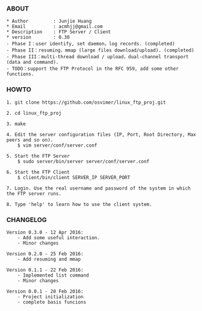 ### ABOUT

    * Author         : Junjie Huang
    * Email          : acmhjj@gmail.com
    * Description    : FTP Server / Client
    * version        : 0.30
    - Phase I：user identify, set daemon，log records. (completed)
    - Phase II：resuming，mmap (large files download/upload). (completed)
    - Phase III：multi-thread download / upload，dual-channel transport (data and command).
    - TODO：support the FTP Protocol in the RFC 959, add some other functions.

### HOWTO

    1. git clone https://github.com/osvimer/linux_ftp_proj.git

    2. cd linux_ftp_proj

    3. make

    4. Edit the server configuration files (IP, Port, Root Directory, Max peers and so on).
        $ vim server/conf/server.conf

    5. Start the FTP Server
        $ sudo server/bin/server server/conf/server.conf

    6. Start the FTP Client
        $ client/bin/client SERVER_IP SERVER_PORT

    7. Login. Use the real username and password of the system in which the FTP server runs.

    8. Type 'help' to learn how to use the client system.

### CHANGELOG

    Version 0.3.0 - 12 Apr 2016:
        - Add some useful interaction.
        - Minor changes

    Version 0.2.0 - 25 Feb 2016:
        - Add resuming and mmap

    Version 0.1.1 - 22 Feb 2016:
        - Implemented list command
        - Minor changes

    Version 0.0.1 - 20 Feb 2016:
        - Project initialization
        - complete basis funcions
